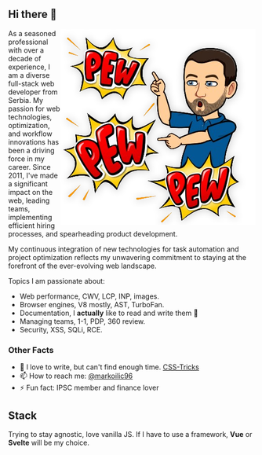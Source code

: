 ## Hi there 👋

<img src="https://raw.githubusercontent.com/ilicmarko/ilicmarko/master/pewpew.png" align="right" alt="Emoji avatar of me with pew pew words"/>

As a seasoned professional with over a decade of experience, I am a diverse full-stack web developer from Serbia. My passion for web technologies, optimization, and workflow innovations has been a driving force in my career. Since 2011, I've made a significant impact on the web, leading teams, implementing efficient hiring processes, and spearheading product development.

My continuous integration of new technologies for task automation and project optimization reflects my unwavering commitment to staying at the forefront of the ever-evolving web landscape.

Topics I am passionate about:
- Web performance, CWV, LCP, INP, images.
- Browser engines, V8 mostly, AST, TurboFan.
- Documentation, I **actually** like to read and write them 🤯
- Managing teams, 1-1, PDP, 360 review.
- Security, XSS, SQLi, RCE.

### Other Facts
- 📰 I love to write, but can't find enough time. [CSS-Tricks](https://css-tricks.com/author/markoilic/)
- 📫 How to reach me: [@markoilic96](https://twitter.com/markoilic96)
- ⚡ Fun fact: IPSC member and finance lover

## Stack
Trying to stay agnostic, love vanilla JS. If I have to use a framework, **Vue** or **Svelte** will be my choice.
